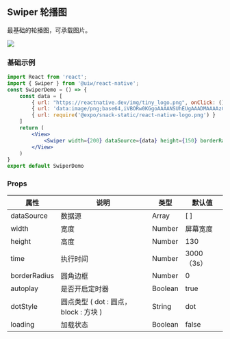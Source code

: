 Swiper 轮播图
---

最基础的轮播图，可承载图片。

![](https://user-images.githubusercontent.com/57083007/146733725-30e20a33-796a-49ec-9a95-4448a629c7b7.gif)<!--rehype:style=zoom: 33%;float: right; margin-left: 15px;-->

### 基础示例

<!--DemoStart--> 
```jsx
import React from 'react';
import { Swiper } from '@uiw/react-native';
const SwiperDemo = () => {
    const data = [
        { url: "https://reactnative.dev/img/tiny_logo.png", onClick: () => { console.log("你好！uiw/react-native") } },
        { url: 'data:image/png;base64,iVBORw0KGgoAAAANSUhEUgAAADMAAAAzCAYAAAA6oTAqAAAAEXRFWHRTb2Z0d2FyZQBwbmdjcnVzaEB1SfMAAABQSURBVGje7dSxCQBACARB+2/ab8BEeQNhFi6WSYzYLYudDQYGBgYGBgYGBgYGBgYGBgZmcvDqYGBgmhivGQYGBgYGBgYGBgYGBgYGBgbmQw+P/eMrC5UTVAAAAABJRU5ErkJggg==' },
        { url: require('@expo/snack-static/react-native-logo.png') }
    ]
    return (
        <View>
            <Swiper width={200} dataSource={data} height={150} borderRadius={24} />
        </View>
    )
}
export default SwiperDemo
```
<!--End-->

### Props

属性 | 说明 | 类型 | 默认值
----|-----|------|------
| dataSource   | 数据源         | Array     | [ ] |
| width        | 宽度           |  Number   |屏幕宽度|
| height       | 高度           | Number    |  130 |
| time         | 执行时间       | Number    | 3000（3s） |
| borderRadius | 圆角边框       | Number    |  0 |
| autoplay     | 是否开启定时器  | Boolean   | true|
| dotStyle     | 圆点类型 ( dot : 圆点， block : 方块 )       | String    | dot |
| loading      | 加载状态  | Boolean   | false |